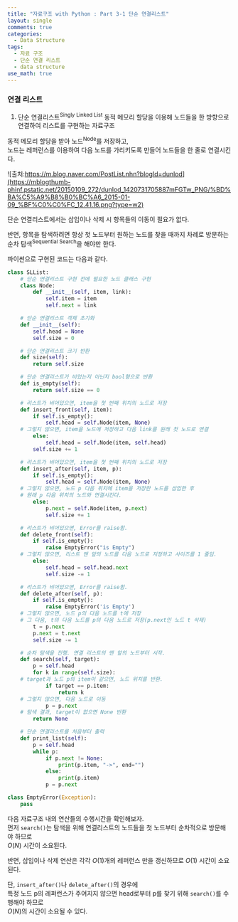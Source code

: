 ```yaml
---
title: "자료구조 with Python : Part 3-1 단순 연결리스트"
layout: single
comments: true
categories:
  - Data Structure
tags:
  - 자료 구조
  - 단순 연결 리스트
  - data structure
use_math: true
---
```


### 연결 리스트

1. 단순 연결리스트<sup>Singly Linked List</sup>
   동적 메모리 할당을 이용해 노드들을 한 방향으로 연결하여 리스트를 구현하는 자료구조

동적 메모리 할당을 받아 노드<sup>Node</sup>를 저장하고,  
노드는 레퍼런스를 이용하여 다음 노드를 가리키도록 만들어 노드들을 한 줄로 연결시킨다.  

![출처:https://m.blog.naver.com/PostList.nhn?blogId=dunlod](https://mblogthumb-phinf.pstatic.net/20150109_272/dunlod_1420731705887mFGTw_PNG/%BD%BA%C5%A9%B8%B0%BC%A6_2015-01-09_%BF%C0%C0%FC_12.41.16.png?type=w2)

단순 연결리스트에서는 삽입이나 삭제 시 항목들의 이동이 필요가 없다.

반면, 항목을 탐색하려면 항상 첫 노드부터 원하는 노드를 찾을 때까지 차례로 방문하는 순차 탐색<sup>Sequential Search</sup>을 해야만 한다.

파이썬으로 구현된 코드는 다음과 같다.
```python
class SLList:
    # 단순 연결리스트 구현 전에 필요한 노드 클래스 구현
    class Node:
        def __init__(self, item, link):
            self.item = item
            self.next = link

    # 단순 연결리스트 객체 초기화
    def __init__(self):
        self.head = None
        self.size = 0

    # 단순 연결리스트 크기 반환
    def size(self):
        return self.size

    # 단순 연결리스트가 비었는지 아닌지 bool형으로 반환
    def is_empty(self):
        return self.size == 0

    # 리스트가 비어있으면, item을 첫 번째 위치의 노드로 저장
    def insert_front(self, item):
        if self.is_empty():
            self.head = self.Node(item, None)
    # 그렇지 않으면, item을 노드에 저장하고 다음 link를 원래 첫 노드로 연결
        else:
            self.head = self.Node(item, self.head)
        self.size += 1

    # 리스트가 비어있으면, item을 첫 번째 위치의 노드로 저장
    def insert_after(self, item, p):
        if self.is_empty():
            self.head = self.Node(item, None)
    # 그렇지 않으면, 노드 p 다음 위치에 item을 저장한 노드를 삽입한 후
    # 원래 p 다음 위치의 노드와 연결시킨다.
        else:
            p.next = self.Node(item, p.next)
            self.size += 1

    # 리스트가 비어있으면, Error를 raise함.
    def delete_front(self):
        if self.is_empty():
            raise EmptyError("is Empty")
    # 그렇지 않으면, 리스트 맨 앞의 노드를 다음 노드로 지정하고 사이즈를 1 줄임.
        else:
            self.head = self.head.next
            self.size -= 1

    # 리스트가 비어있으면, Error를 raise함.
    def delete_after(self, p):
        if self.is_empty():
            raise EmptyError('is Empty')
    # 그렇지 않으면, 노드 p의 다음 노드를 t에 저장
    # 그 다음, t의 다음 노드를 p의 다음 노드로 저장(p.next인 노드 t 삭제)
        t = p.next
        p.next = t.next
        self.size -= 1

    # 순차 탐색을 진행. 연결 리스트의 맨 앞의 노드부터 시작.
    def search(self, target):
        p = self.head
        for k in range(self.size):
    # target과 노드 p의 item이 같으면, 노드 위치를 반환.
            if target == p.item:
                return k
    # 그렇지 않으면, 다음 노드로 이동
            p = p.next
    # 탐색 결과, target이 없으면 None 반환
        return None

    # 단순 연결리스트를 처음부터 출력
    def print_list(self):
        p = self.head
        while p:
            if p.next != None:
                print(p.item, "->", end="")
            else:
                print(p.item)
            p = p.next

class EmptyError(Exception):
    pass
```

다음 자료구조 내의 연산들의 수행시간을 확인해보자.  
먼저 `search()`는 탐색을 위해 연결리스트의 노드들을 첫 노드부터 순차적으로 방문해야 하므로  
$O(N)$ 시간이 소요된다.

반면, 삽입이나 삭제 연산은 각각 $O(1)$개의 레퍼런스 만을 갱신하므로 $O(1)$ 시간이 소요된다.  

단, `insert_after()`나 `delete_after()`의 경우에  
특정 노드 p의 레퍼런스가 주어지지 않으면 head로부터 p를 찾기 위해 `search()`를 수행해야 하므로  
$O(N)$의 시간이 소요될 수 있다.
